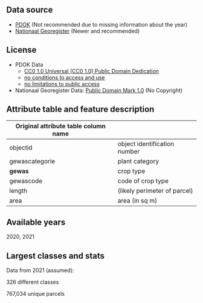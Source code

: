 ## Data source
- [PDOK](https://www.pdok.nl/geo-services/-/article/basisregistratie-gewaspercelen-brp-#395b17a6003c0d0e7891f6ba0727b0fa) (Not recommended due to missing information about the year)
- [Nationaal Georegister](https://www.nationaalgeoregister.nl/geonetwork/srv/dut/catalog.search;jsessionid=C5EF30EA1AB83278754FD85BC9C76BE4#/metadata/dd8e0fb8-0f09-40ba-a884-7e23c0680ae2) (Newer and recommended)
## License
- PDOK Data
    - [CC0 1.0 Universal (CC0 1.0) Public Domain Dedication ](http://creativecommons.org/publicdomain/zero/1.0/deed.nl)
    - [no conditions to access and use](http://inspire.ec.europa.eu/metadata-codelist/ConditionsApplyingToAccessAndUse/noConditionsApply)
    - [no limitations to public access](https://inspire.ec.europa.eu/metadata-codelist/LimitationsOnPublicAccess/noLimitations)
- Nationaal Georegister Data: [Public Domain Mark 1.0](http://creativecommons.org/publicdomain/mark/1.0/deed.nl) (No Copyright)


## Attribute table and feature description 
| Original attribute table column name |                                       |
| ------------------------------------ |---------------------------------------|
| objectid                             | object identification number          |
| gewascategorie                       | plant category                        |
| **gewas**                            | crop type                             |
| gewascode                            | code of crop type                     |
| length                               | (likely perimeter of parcel)          |
| area                                 | area (in sq m)                        |

## Available years
2020, 2021

## Largest classes and stats
Data from 2021 (assumed):

326 different classes

767,034 unique parcels